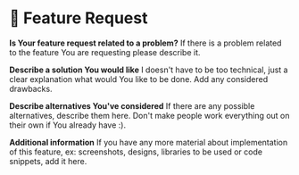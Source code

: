 # :rocket: Feature Request
**Is Your feature request related to a problem?** If there is a problem related to the feature You are requesting please describe it.

**Describe a solution You would like** I doesn't have to be too technical, just a clear explanation what would You like to be done. Add any considered drawbacks.

**Describe alternatives You've considered** If there are any possible alternatives, describe them here. Don't make people work everything out on their own if You already have :).

**Additional information** If you have any more material about implementation of this feature, ex: screenshots, designs, libraries to be used or code snippets, add it here.
